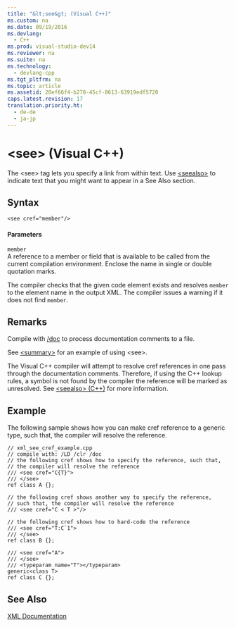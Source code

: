 ```yaml
---
title: "&lt;see&gt; (Visual C++)"
ms.custom: na
ms.date: 09/19/2016
ms.devlang: 
  - C++
ms.prod: visual-studio-dev14
ms.reviewer: na
ms.suite: na
ms.technology: 
  - devlang-cpp
ms.tgt_pltfrm: na
ms.topic: article
ms.assetid: 20ef66f4-b278-45cf-8613-63919edf5720
caps.latest.revision: 17
translation.priority.ht: 
  - de-de
  - ja-jp
---
```

# &lt;see&gt; (Visual C++)
The <see\> tag lets you specify a link from within text. Use [<seealso\>](../vs140/-seealso---Visual-C---.md) to indicate text that you might want to appear in a See Also section.  
  
## Syntax  
  
```  
<see cref="member"/>  
```  
  
#### Parameters  
 `member`  
 A reference to a member or field that is available to be called from the current compilation environment.  Enclose the name in single or double quotation marks.  
  
 The compiler checks that the given code element exists and resolves `member` to the element name in the output XML.  The compiler issues a warning if it does not find `member`.  
  
## Remarks  
 Compile with [/doc](../Topic/-doc%20\(Process%20Documentation%20Comments\)%20\(C-C++\).md) to process documentation comments to a file.  
  
 See [<summary\>](../vs140/-summary---Visual-C---.md) for an example of using <see\>.  
  
 The Visual C++ compiler will attempt to resolve cref references in one pass through the documentation comments.  Therefore, if using the C++ lookup rules, a symbol is not found by the compiler the reference will be marked as unresolved. See [<seealso\> (C++)](../vs140/-seealso---Visual-C---.md) for more information.  
  
## Example  
 The following sample shows how you can make cref reference to a generic type, such that, the compiler will resolve the reference.  
  
```  
// xml_see_cref_example.cpp  
// compile with: /LD /clr /doc  
// the following cref shows how to specify the reference, such that,  
// the compiler will resolve the reference  
/// <see cref="C{T}">  
/// </see>  
ref class A {};  
  
// the following cref shows another way to specify the reference,   
// such that, the compiler will resolve the reference  
/// <see cref="C < T >"/>  
  
// the following cref shows how to hard-code the reference  
/// <see cref="T:C`1">  
/// </see>  
ref class B {};  
  
/// <see cref="A">  
/// </see>  
/// <typeparam name="T"></typeparam>  
generic<class T>  
ref class C {};  
```  
  
## See Also  
 [XML Documentation](../vs140/XML-Documentation--Visual-C---.md)